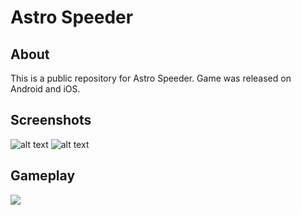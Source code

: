 # Astro Speeder
## About
This is a public repository for Astro Speeder. Game was released on Android and iOS. 

## Screenshots
![alt text](https://mikkoryynanen.weebly.com/uploads/2/9/3/1/29314681/1_orig.png)
![alt text](https://mikkoryynanen.weebly.com/uploads/2/9/3/1/29314681/2_orig.png)

## Gameplay
[![](http://img.youtube.com/vi/6eKCLYh1j5Q/0.jpg)](http://www.youtube.com/watch?v=6eKCLYh1j5Q "Astro Speeder")
